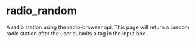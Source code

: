 # radio_random
A radio station using the radio-browser api. This page will return a random radio station after the user submits a tag in the input box. 
